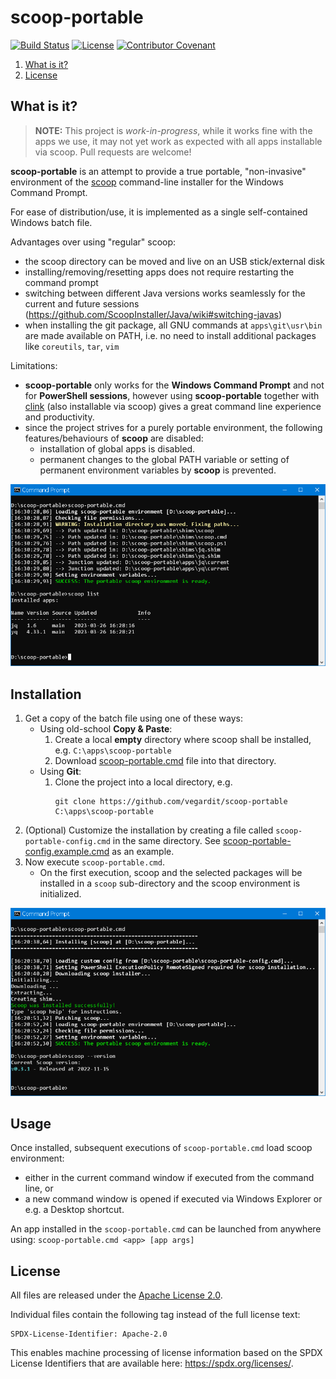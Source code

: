 # scoop-portable

[![Build Status](https://github.com/vegardit/scoop-portable/workflows/Build/badge.svg "GitHub Actions")](https://github.com/vegardit/scoop-portable/actions?query=workflow%3A%22Build%22)
[![License](https://img.shields.io/github/license/vegardit/scoop-portable.svg?label=license)](#license)
[![Contributor Covenant](https://img.shields.io/badge/Contributor%20Covenant-v2.0%20adopted-ff69b4.svg)](CODE_OF_CONDUCT.md)

1. [What is it?](#what-is-it)
1. [License](#license)


## <a name="what-is-it"></a>What is it?

> **NOTE:** This project is _work-in-progress_, while it works fine with the apps we use, it may not yet work as expected with all apps installable via scoop. Pull requests are welcome!

**scoop-portable** is an attempt to provide a true portable, "non-invasive" environment of the [scoop](https://scoop.sh/) command-line installer for the Windows Command Prompt.

For ease of distribution/use, it is implemented as a single self-contained Windows batch file.

Advantages over using "regular" scoop:
- the scoop directory can be moved and live on an USB stick/external disk
- installing/removing/resetting apps does not require restarting the command prompt
- switching between different Java versions works seamlessly for the current and future sessions (https://github.com/ScoopInstaller/Java/wiki#switching-javas)
- when installing the git package, all GNU commands at `apps\git\usr\bin` are made available on PATH, i.e. no need to install additional packages like `coreutils`, `tar`, `vim`

Limitations:
- **scoop-portable** only works for the **Windows Command Prompt** and not for **PowerShell sessions**,
  however using **scoop-portable** together with [clink](https://github.com/chrisant996/clink) (also installable via scoop) gives a great command line experience and productivity.
- since the project strives for a purely portable environment, the following features/behaviours of **scoop** are disabled:
  - installation of global apps is disabled.
  - permanent changes to the global PATH variable or setting of permanent environment variables by **scoop** is prevented.

![install](docs/img/load.png)


## <a name="install"></a>Installation

1. Get a copy of the batch file using one of these ways:
   * Using old-school **Copy & Paste**:
      1. Create a local **empty** directory where scoop shall be installed, e.g. `C:\apps\scoop-portable`
      1. Download [scoop-portable.cmd](scoop-portable.cmd) file into that directory.
   * Using **Git**:
      1. Clone the project into a local directory, e.g.
         ```batch
         git clone https://github.com/vegardit/scoop-portable C:\apps\scoop-portable
         ```
1. (Optional) Customize the installation by creating a file called `scoop-portable-config.cmd` in the same directory.
    See [scoop-portable-config.example.cmd](scoop-portable-config.example.cmd) as an example.
1. Now execute `scoop-portable.cmd`.
   - On the first execution, scoop and the selected packages will be installed in a `scoop` sub-directory and the scoop environment is initialized.

![install](docs/img/install.png)


## <a name="usage"></a>Usage

Once installed, subsequent executions of `scoop-portable.cmd` load scoop environment:
 - either in the current command window if executed from the command line, or
 - a new command window is opened if executed via Windows Explorer or e.g. a Desktop shortcut.

An app installed in the `scoop-portable.cmd` can be launched from anywhere using: `scoop-portable.cmd <app> [app args]`


## <a name="license"></a>License

All files are released under the [Apache License 2.0](LICENSE.txt).

Individual files contain the following tag instead of the full license text:
```
SPDX-License-Identifier: Apache-2.0
```

This enables machine processing of license information based on the SPDX License Identifiers that are available here: https://spdx.org/licenses/.
